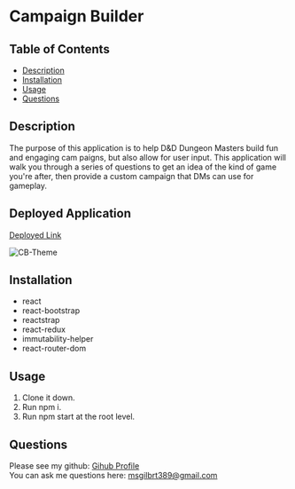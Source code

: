 # Campaign Builder

## Table of Contents
  - [Description](#description)
  - [Installation](#installation)
  - [Usage](#usage)
  - [Questions](#questions)

## Description
The purpose of this application is to help D&D Dungeon Masters build fun and engaging cam paigns, but also allow for user input. This application will walk you through a series of questions to get an idea of the kind of game you're after, then provide a custom campaign that DMs can use for gameplay. 

## Deployed Application
[Deployed Link](https://mollywoodcampaignbuilder.herokuapp.com/home)

![CB-Theme](https://user-images.githubusercontent.com/29104770/91627049-fa6d4080-e979-11ea-9f0d-a2c231317570.gif)


## Installation
* react
* react-bootstrap 
* reactstrap
* react-redux
* immutability-helper
* react-router-dom
  
## Usage
1. Clone it down. 
2. Run npm i.
3. Run npm start at the root level.

## Questions
Please see my github: [Gihub Profile](https://github.com/mollygilberet389)
<br>You can ask me questions here: msgilbrt389@gmail.com

